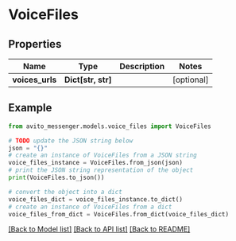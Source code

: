 # VoiceFiles


## Properties

Name | Type | Description | Notes
------------ | ------------- | ------------- | -------------
**voices_urls** | **Dict[str, str]** |  | [optional] 

## Example

```python
from avito_messenger.models.voice_files import VoiceFiles

# TODO update the JSON string below
json = "{}"
# create an instance of VoiceFiles from a JSON string
voice_files_instance = VoiceFiles.from_json(json)
# print the JSON string representation of the object
print(VoiceFiles.to_json())

# convert the object into a dict
voice_files_dict = voice_files_instance.to_dict()
# create an instance of VoiceFiles from a dict
voice_files_from_dict = VoiceFiles.from_dict(voice_files_dict)
```
[[Back to Model list]](../README.md#documentation-for-models) [[Back to API list]](../README.md#documentation-for-api-endpoints) [[Back to README]](../README.md)


